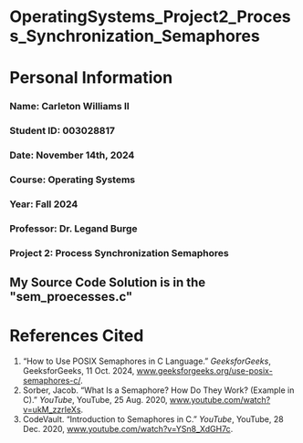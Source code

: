 # OperatingSystems_Project2_Process_Synchronization_Semaphores
# Personal Information
### Name: Carleton Williams II
### Student ID: 003028817
### Date: November 14th, 2024
### Course: Operating Systems
### Year: Fall 2024 
### Professor: Dr. Legand Burge 
### Project 2: Process Synchronization Semaphores
## My Source Code Solution is in the **"sem_proecesses.c"**
# References Cited
1. “How to Use POSIX Semaphores in C Language.” _GeeksforGeeks_, GeeksforGeeks, 11 Oct. 2024, 
  www.geeksforgeeks.org/use-posix-semaphores-c/.
2. Sorber, Jacob. “What Is a Semaphore? How Do They Work? (Example in C).” _YouTube_, YouTube, 25 Aug. 2020, 
  www.youtube.com/watch?v=ukM_zzrIeXs.
3. CodeVault. “Introduction to Semaphores in C.” _YouTube_, YouTube, 28 Dec. 2020,
   www.youtube.com/watch?v=YSn8_XdGH7c. 
